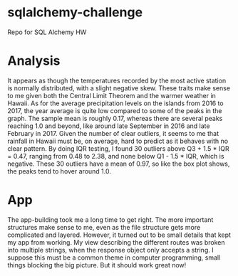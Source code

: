 # sqlalchemy-challenge
Repo for SQL Alchemy HW

# Analysis

It appears as though the temperatures recorded by the most active station is normally distributed, with a slight negative skew. These traits make sense to me given both the Central Limit Theorem and the warmer weather in Hawaii. As for the average precipitation levels on the islands from 2016 to 2017, the year average is quite low compared to some of the peaks in the graph. The sample mean is roughly 0.17, whereas there are several peaks reaching 1.0 and beyond, like around late September in 2016 and late February in 2017. Given the number of clear outliers, it seems to me that rainfall in Hawaii must be, on average, hard to predict as it behaves with no clear pattern. By doing IQR testing, I found 30 outliers above Q3 + 1.5 * IQR = 0.47, ranging from 0.48 to 2.38, and none below Q1 - 1.5 * IQR, which is negative. These 30 outliers have a mean of 0.97, so like the box plot shows, the peaks tend to hover around 1.0.

# App

The app-building took me a long time to get right. The more important structures make sense to me, even as the file structure gets more complicated and layered. However, it turned out to be small details that kept my app from working. My view describing the different routes was broken into multiple strings, when the response object only accepts a string. I suppose this must be a common theme in computer programming, small things blocking the big picture. But it should work great now!